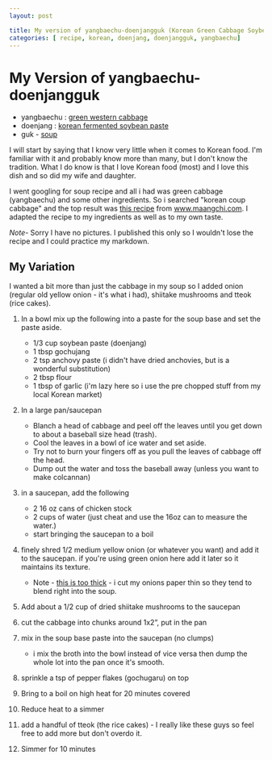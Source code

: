 ```yaml
---
layout: post

title: My version of yangbaechu-doenjangguk (Korean Green Cabbage Soybean Paste Soup)
categories: [ recipe, korean, doenjang, doenjangguk, yangbaechu]
---
```


# My Version of yangbaechu-doenjangguk

* yangbaechu : [green western cabbage](http://www.koreanbapsang.com/2011/07/yangbaechu-kimchi-green-cabbage-kimchi.html)
* doenjang : [korean fermented soybean paste](https://en.wikipedia.org/wiki/Doenjang)
* guk - [soup](https://en.wikipedia.org/wiki/Guk)

I will start by saying that I know very little when it comes to Korean food.  I'm familiar with it and probably know more than many, but I don't know the tradition.  What I do know is that I love Korean food (most) and I love this dish and so did my wife and daughter.

I went googling for soup recipe and all i had was green cabbage (yangbaechu) and some other ingredients. So i searched "korean coup cabbage" and the top result was [this recipe](http://www.maangchi.com/recipe/baechu-doenjang-guk) from www.maangchi.com.  I adapted the recipe to my ingredients as well as to my own taste.

*Note-* Sorry I have no pictures.  I published this only so I wouldn't lose the recipe and I could practice my markdown.

## My Variation

I wanted a bit more than just the cabbage in my soup so I added onion (regular old yellow onion - it's what i had), shiitake mushrooms and tteok (rice cakes).

1. In a bowl mix up the following into a paste for the soup base and set the paste aside.
    * 1/3 cup soybean paste (doenjang)
    * 1 tbsp gochujang
    * 2 tsp anchovy paste (i didn't have dried anchovies, but is a wonderful substitution)
    * 2 tbsp flour
    * 1 tbsp of garlic (i'm lazy here so i use the pre chopped stuff from my local Korean market)

2. In a large pan/saucepan
    * Blanch a head of cabbage and peel off the leaves until you get down to about a baseball size head (trash).  
    * Cool the leaves in a bowl of ice water and set aside.
    * Try not to burn your fingers off as you pull the leaves of cabbage off the head.
    * Dump out the water and toss the baseball away (unless you want to make colcannan)
3. in a saucepan, add the following
    * 2 16 oz cans of chicken stock
    * 2 cups of water (just cheat and use the 16oz can to measure the water.)
    * start bringing the saucepan to a boil
4. finely shred 1/2 medium yellow onion (or whatever you want) and add it to the saucepan.  if you're using green onion here add it later so it maintains its texture.
    * Note - [this is too thick](http://cooklikeyourgrandmother.com/how-to-slice-onion-into-shreds/) - i cut my onions paper thin so they tend to blend right into the soup.
5. Add about a 1/2 cup of dried shiitake mushrooms to the saucepan
6. cut the cabbage into chunks around 1x2”, put in the pan
7. mix in the soup base paste into the saucepan (no clumps)
    * i mix the broth into the bowl instead of vice versa then dump the whole lot into the pan once it's smooth.
8. sprinkle a tsp of pepper flakes (gochugaru) on top
9. Bring to a boil on high heat for 20 minutes covered
10. Reduce heat to a simmer
11. add a handful of tteok (the rice cakes) - I really like these guys so feel free to add more but don't overdo it.
12. Simmer for 10 minutes
